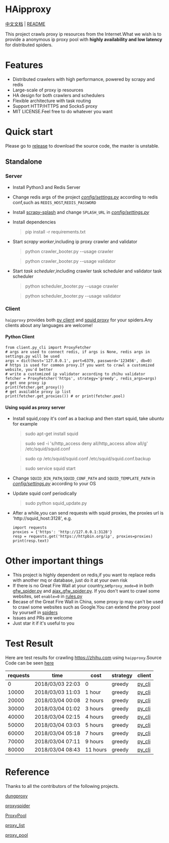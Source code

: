 # HAipproxy
[中文文档](README.md) | [README](README_EN.md)

This project crawls proxy ip resources from the Internet.What we wish is to provide a 
anonymous ip proxy pool with **highly availability and low latency** for distributed 
spiders.

# Features
- Distributed crawlers with high performance, powered by scrapy and redis
- Large-scale of proxy ip resources
- HA design for both crawlers and schedulers
- Flexible architecture with task routing
- Support HTTP/HTTPS and Socks5 proxy
- MIT LICENSE.Feel free to do whatever you want

# Quick start

Please go to [release](https://github.com/Judioljuse/Proxy_pool/) to download the source code,
the master is unstable.

## Standalone

### Server
- Install Python3 and Redis Server
- Change redis args of the project *[config/settings.py](config/settings.py)* according to redis conf,such as `REDIS_HOST`,`REDIS_PASSWORD`
- Install [scrapy-splash](https://github.com/scrapy-plugins/scrapy-splash) and change `SPLASH_URL` in *[config/settings.py](config/settings.py)*
- Install dependencies
  > pip install -r requirements.txt
- Start *scrapy worker*,including ip proxy crawler and validator
  > python crawler_booter.py --usage crawler

  > python crawler_booter.py --usage validator
- Start *task scheduler*,including crawler task scheduler and validator task scheduler
  > python scheduler_booter.py --usage crawler

  > python scheduler_booter.py --usage validator


### Client
`haipproxy` provides both [py client](client/py_cli.py) and [squid proxy](squid_update.py) for your spiders.Any clients about any languages are welcome!

#### Python Client
```python3
from client.py_cli import ProxyFetcher
# args are used to connect redis, if args is None, redis args in settings.py will be used
args = dict(host='127.0.0.1', port=6379, password='123456', db=0)
# https is used for common proxy.If you want to crawl a customized website, you'd better 
# write a customized ip validator according to zhihu validator
fetcher = ProxyFetcher('https', strategy='greedy', redis_args=args)
# get one proxy ip
print(fetcher.get_proxy())
# get available proxy ip list
print(fetcher.get_proxies()) # or print(fetcher.pool)
```

#### Using squid as proxy server
- Install squid,copy it's conf as a backup and then start squid, take *ubuntu* for example
   > sudo apt-get install squid
   
   > sudo sed -i 's/http_access deny all/http_access allow all/g' /etc/squid/squid.conf
   
   > sudo cp /etc/squid/squid.conf /etc/squid/squid.conf.backup
   
   > sudo service squid start
- Change `SQUID_BIN_PATH`,`SQUID_CONF_PATH` and `SQUID_TEMPLATE_PATH` in *[config/settings.py](config/settings.py)* according to your OS
- Update squid conf periodically
  > sudo python squid_update.py
- After a while,you can send requests with squid proxies, the proxies url is 'http://squid_host:3128', e.g.
  ```python3
  import requests
  proxies = {'https': 'http://127.0.0.1:3128'}
  resp = requests.get('https://httpbin.org/ip', proxies=proxies)
  print(resp.text)
  ```


# Other important things
- This project is highly dependent on redis,if you want to replace redis with another mq or database,
just do it at your own risk
- If there is no Great Fire Wall at your country,set`proxy_mode=0` in both [gfw_spider.py](crawler/spiders/gfw_spider.py) and [ajax_gfw_spider.py](crawler/spiders/ajax_gfw_spider.py).
If you don't want to crawl some websites, set `enable=0` in [rules.py](config/rules.py)
- Becase of the Great Fire Wall in China, some proxy ip may can't be used to crawl some websites such as Google.You can extend the proxy pool by yourself in [spiders](crawler/spiders)
- Issues and PRs are welcome
- Just star it if it's useful to you

# Test Result
Here are test results for crawling https://zhihu.com using `haipproxy`.Source Code can be seen [here](examples/zhihu)

|requests|time|cost|strategy|client|
|-----|----|---|---------|-----|
|0|2018/03/03 22:03|0|greedy|[py_cli](client/py_cli.py)|
|10000|2018/03/03 11:03|1 hour|greedy|[py_cli](client/py_cli.py)|
|20000|2018/03/04 00:08|2 hours|greedy|[py_cli](client/py_cli.py)|
|30000|2018/03/04 01:02|3 hours|greedy|[py_cli](client/py_cli.py)|
|40000|2018/03/04 02:15|4 hours|greedy|[py_cli](client/py_cli.py)|
|50000|2018/03/04 03:03|5 hours|greedy|[py_cli](client/py_cli.py)|
|60000|2018/03/04 05:18|7 hours|greedy|[py_cli](client/py_cli.py)|
|70000|2018/03/04 07:11|9 hours|greedy|[py_cli](client/py_cli.py)|
|80000|2018/03/04 08:43|11 hours|greedy|[py_cli](client/py_cli.py)|

# Reference
Thanks to all the contributors of the following projects.

[dungproxy](https://github.com/virjar/dungproxy)

[proxyspider](https://github.com/zhangchenchen/proxyspider)

[ProxyPool](https://github.com/henson/ProxyPool)

[proxy_list](https://github.com/gavin66/proxy_list)

[proxy_pool](https://github.com/lujqme/proxy_pool)

